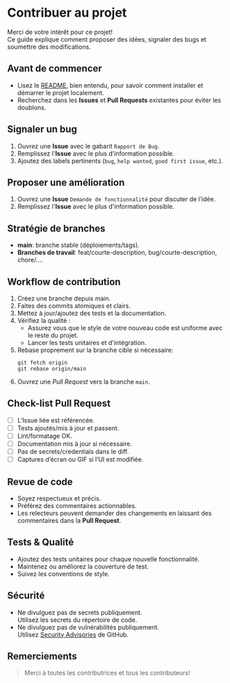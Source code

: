 # Contribuer au projet

Merci de votre intérêt pour ce projet!\
Ce guide explique comment proposer des idées, signaler des bugs et soumettre des modifications.

## Avant de commencer
- Lisez le [README](./README.md), bien entendu, pour savoir comment installer et démarrer le projet localement.
- Recherchez dans les **Issues** et **Pull Requests** existantes pour éviter les doublons.

## Signaler un bug
1. Ouvrez une **Issue** avec le gabarit `Rapport de Bug`.
2. Remplissez l'**Issue** avec le plus d'information possible.
3. Ajoutez des labels pertinents (`bug`, `help wanted`, `good first issue`, etc.).

## Proposer une amélioration
1. Ouvrez une **Issue** `Demande de fonctionnalité` pour discuter de l’idée.
2. Remplissez l'**Issue** avec le plus d'information possible.

## Stratégie de branches
- **main**: branche stable (déploiements/tags).
- **Branches de travail**: feat/courte-description, bug/courte-description, chore/....

## Workflow de contribution
1. Créez une branche depuis main.
2. Faites des commits atomiques et clairs.
3. Mettez à jour/ajoutez des tests et la documentation.
4. Vérifiez la qualité :
    - Assurez vous que le style de votre nouveau code est uniforme avec le reste du projet.
    - Lancer les tests unitaires et d'intégration.
5. Rebase proprement sur la branche cible si nécessaire:
    ```shell
    git fetch origin
    git rebase origin/main
    ```
6. Ouvrez une *Pull Request* vers la branche `main`.

## Check-list Pull Request
- [ ] L’Issue liée est référencée.
- [ ] Tests ajoutés/mis à jour et passent.
- [ ] Lint/formatage OK.
- [ ] Documentation mis à jour si nécessaire.
- [ ] Pas de secrets/credentials dans le diff.
- [ ] Captures d’écran ou GIF si l’UI est modifiée.

## Revue de code
- Soyez respectueux et précis.
- Préférez des commentaires actionnables.
- Les relecteurs peuvent demander des changements en laissant des commentaires dans la **Pull Request**.

## Tests & Qualité
- Ajoutez des tests unitaires pour chaque nouvelle fonctionnalité.
- Maintenez ou améliorez la couverture de test.
- Suivez les conventions de style.

## Sécurité
- Ne divulguez pas de secrets publiquement.\
Utilisez les secrets du répertoire de code.
- Ne divulguez pas de vulnérabilités publiquement.\
Utilisez [Security Advisories](https://docs.github.com/en/code-security/security-advisories/guidance-on-reporting-and-writing-information-about-vulnerabilities/privately-reporting-a-security-vulnerability) de GitHub.

## Remerciements
> Merci à toutes les contributrices et tous les contributeurs!
